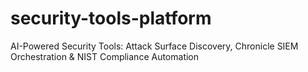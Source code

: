 # security-tools-platform
AI-Powered Security Tools: Attack Surface Discovery, Chronicle SIEM Orchestration &amp; NIST Compliance Automation
